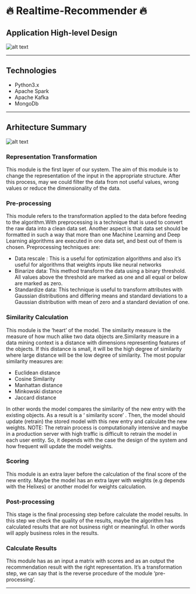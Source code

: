 # :fire: Realtime-Recommender :fire:
## Application High-level Design
![alt text](https://github.com/ggeop/Realtime-Recommender/blob/master/imgs/High_level_design.png)

---

## Technologies
* Python3.x
* Apache Spark
* Apache Kafka
* MongoDb
---
## Arhitecture Summary
![alt text](https://github.com/ggeop/Realtime-Recommender/blob/master/imgs/Recommendation_system_architecture.png)

### Representation Transformation
This module is the first layer of our system. The aim of this module is to change the representation of the input in the appropriate structure. After this process, may we could filter the data from not useful values, wrong values or reduce the dimensionality of the data.
### Pre-processing
This module refers to the transformation applied to the data before feeding to the algorithm.With preprocessing is a technique that is used to convert the raw data into a clean data set. Another aspect is that data set should be formatted in such a way that more than one Machine Learning and Deep Learning algorithms are executed in one data set, and best out of them is chosen. Preprocessing techniques are:
* Data rescale : This is a useful for optimization algorithms and also it’s useful for algorithms that weights inputs like neural networks
* Binarize data: This method transform the data using a binary threshold. All values above the threshold are marked as one and all equal or below are marked as zero.
* Standardize data: This technique is useful to transform attributes with Gaussian distributions and differing means and standard deviations to a Gaussian distribution with mean of zero and a standard deviation of one.
### Similarity Calculation
This module is the ‘heart’ of the model. The similarity measure is the measure of how much alike two data objects are.Similarity measure in a data mining context is a distance with dimensions representing features of the objects. If this distance is small, it will be the high degree of similarity where large distance will be the low degree of similarity. The most popular similarity measures are:
* Euclidean distance
* Cosine Similarity
* Manhattan distance
* Minkowski distance
* Jaccard distance

In other words the model compares the similarity of the new entry with the existing objects. As a result is a ‘ similarity score’ . Then, the model should update (retrain) the stored model with this new entry and calculate the new weights.
NOTE: The retrain process is computationally intensive and maybe in a production server with high traffic is difficult to retrain the model in each user entity. So, it depends with the case the design of the system and how frequent will update the model weights.
### Scoring
This module is an extra layer before the calculation of the final score of the new entity. Maybe the model has an extra layer with weights (e.g depends with the Helixes) or another model for weights calculation.
### Post-processing
This stage is the final processing step before calculate the model results. In this step we check the quality of the results, maybe the algorithm has calculated results that are not business right or meaningful. In other words will apply business roles in the results.
### Calculate Results
This module has as an input a matrix with scores and as an output the recommendation result with the right representation. It’s a transformation step, we can say that is the reverse procedure of the module ‘pre-processing’.

---
